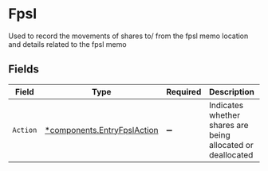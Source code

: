 # Fpsl

Used to record the movements of shares to/ from the fpsl memo location and details related to the fpsl memo


## Fields

| Field                                                                     | Type                                                                      | Required                                                                  | Description                                                               | Example                                                                   |
| ------------------------------------------------------------------------- | ------------------------------------------------------------------------- | ------------------------------------------------------------------------- | ------------------------------------------------------------------------- | ------------------------------------------------------------------------- |
| `Action`                                                                  | [*components.EntryFpslAction](../../models/components/entryfpslaction.md) | :heavy_minus_sign:                                                        | Indicates whether shares are being allocated or deallocated               | ALLOCATE                                                                  |